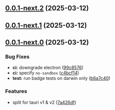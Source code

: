 ## [0.0.1-next.2](https://github.com/goosewobbler/zubridge/compare/v0.0.1-next.1...v0.0.1-next.2) (2025-03-12)

## [0.0.1-next.1](https://github.com/goosewobbler/zubridge/compare/v0.0.1-next.0...v0.0.1-next.1) (2025-03-12)

## [0.0.1-next.0](https://github.com/goosewobbler/zubridge/compare/b6a7c401a45dd937db0a300b3b00ccfc93771e4d...v0.0.1-next.0) (2025-03-12)

### Bug Fixes

- **ci:** downgrade electron ([99c8576](https://github.com/goosewobbler/zubridge/commit/99c857655b2bdd83cc840868acec8173f8da8ad4))
- **ci:** specify `no-sandbox` ([c4bcf14](https://github.com/goosewobbler/zubridge/commit/c4bcf148036e40edc75b89736c0397eab0539166))
- **test:** run badge tests on darwin only ([b6a7c40](https://github.com/goosewobbler/zubridge/commit/b6a7c401a45dd937db0a300b3b00ccfc93771e4d))

### Features

- split for tauri v1 & v2 ([7a426df](https://github.com/goosewobbler/zubridge/commit/7a426df783edd6abf0dadf99750f8ed65c60416f))
